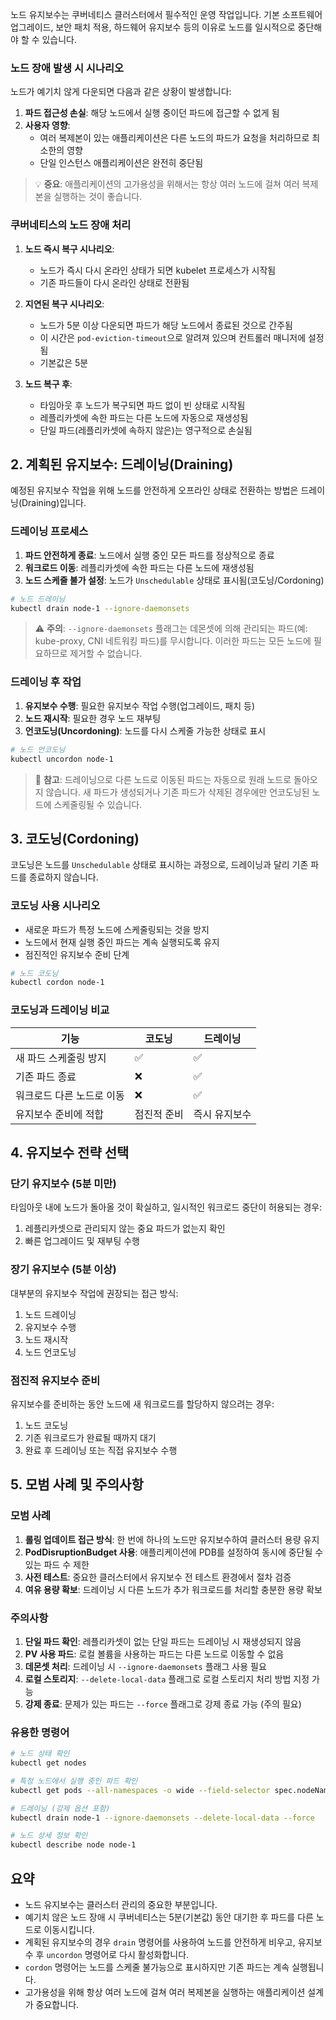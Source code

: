 
노드 유지보수는 쿠버네티스 클러스터에서 필수적인 운영 작업입니다. 기본 소프트웨어 업그레이드, 보안 패치 적용, 하드웨어 유지보수 등의 이유로 노드를 일시적으로 중단해야 할 수 있습니다.

### 노드 장애 발생 시 시나리오
노드가 예기치 않게 다운되면 다음과 같은 상황이 발생합니다:

1. **파드 접근성 손실**: 해당 노드에서 실행 중이던 파드에 접근할 수 없게 됨
2. **사용자 영향**:
    - 여러 복제본이 있는 애플리케이션은 다른 노드의 파드가 요청을 처리하므로 최소한의 영향
    - 단일 인스턴스 애플리케이션은 완전히 중단됨

> 💡 **중요**: 애플리케이션의 고가용성을 위해서는 항상 여러 노드에 걸쳐 여러 복제본을 실행하는 것이 좋습니다.

### 쿠버네티스의 노드 장애 처리

1. **노드 즉시 복구 시나리오**:
    - 노드가 즉시 다시 온라인 상태가 되면 kubelet 프로세스가 시작됨
    - 기존 파드들이 다시 온라인 상태로 전환됨
    
2. **지연된 복구 시나리오**:
    - 노드가 5분 이상 다운되면 파드가 해당 노드에서 종료된 것으로 간주됨
    - 이 시간은 `pod-eviction-timeout`으로 알려져 있으며 컨트롤러 매니저에 설정됨
    - 기본값은 5분
    
3. **노드 복구 후**:
    - 타임아웃 후 노드가 복구되면 파드 없이 빈 상태로 시작됨
    - 레플리카셋에 속한 파드는 다른 노드에 자동으로 재생성됨
    - 단일 파드(레플리카셋에 속하지 않은)는 영구적으로 손실됨

## 2. 계획된 유지보수: 드레이닝(Draining)

예정된 유지보수 작업을 위해 노드를 안전하게 오프라인 상태로 전환하는 방법은 드레이닝(Draining)입니다.

### 드레이닝 프로세스

1. **파드 안전하게 종료**: 노드에서 실행 중인 모든 파드를 정상적으로 종료
2. **워크로드 이동**: 레플리카셋에 속한 파드는 다른 노드에 재생성됨
3. **노드 스케줄 불가 설정**: 노드가 `Unschedulable` 상태로 표시됨(코도닝/Cordoning)

```bash
# 노드 드레이닝
kubectl drain node-1 --ignore-daemonsets
```

> ⚠️ **주의**: `--ignore-daemonsets` 플래그는 데몬셋에 의해 관리되는 파드(예: kube-proxy, CNI 네트워킹 파드)를 무시합니다. 이러한 파드는 모든 노드에 필요하므로 제거할 수 없습니다.

### 드레이닝 후 작업

1. **유지보수 수행**: 필요한 유지보수 작업 수행(업그레이드, 패치 등)
2. **노드 재시작**: 필요한 경우 노드 재부팅
3. **언코도닝(Uncordoning)**: 노드를 다시 스케줄 가능한 상태로 표시

```bash
# 노드 언코도닝
kubectl uncordon node-1
```

> 📝 **참고**: 드레이닝으로 다른 노드로 이동된 파드는 자동으로 원래 노드로 돌아오지 않습니다. 새 파드가 생성되거나 기존 파드가 삭제된 경우에만 언코도닝된 노드에 스케줄링될 수 있습니다.

## 3. 코도닝(Cordoning)

코도닝은 노드를 `Unschedulable` 상태로 표시하는 과정으로, 드레이닝과 달리 기존 파드를 종료하지 않습니다.

### 코도닝 사용 시나리오

- 새로운 파드가 특정 노드에 스케줄링되는 것을 방지
- 노드에서 현재 실행 중인 파드는 계속 실행되도록 유지
- 점진적인 유지보수 준비 단계

```bash
# 노드 코도닝
kubectl cordon node-1
```

### 코도닝과 드레이닝 비교

|기능|코도닝|드레이닝|
|---|---|---|
|새 파드 스케줄링 방지|✅|✅|
|기존 파드 종료|❌|✅|
|워크로드 다른 노드로 이동|❌|✅|
|유지보수 준비에 적합|점진적 준비|즉시 유지보수|

## 4. 유지보수 전략 선택

### 단기 유지보수 (5분 미만)

타임아웃 내에 노드가 돌아올 것이 확실하고, 일시적인 워크로드 중단이 허용되는 경우:

1. 레플리카셋으로 관리되지 않는 중요 파드가 없는지 확인
2. 빠른 업그레이드 및 재부팅 수행

### 장기 유지보수 (5분 이상)

대부분의 유지보수 작업에 권장되는 접근 방식:

1. 노드 드레이닝
2. 유지보수 수행
3. 노드 재시작
4. 노드 언코도닝

### 점진적 유지보수 준비

유지보수를 준비하는 동안 노드에 새 워크로드를 할당하지 않으려는 경우:

1. 노드 코도닝
2. 기존 워크로드가 완료될 때까지 대기
3. 완료 후 드레이닝 또는 직접 유지보수 수행

## 5. 모범 사례 및 주의사항

### 모범 사례

1. **롤링 업데이트 접근 방식**: 한 번에 하나의 노드만 유지보수하여 클러스터 용량 유지
2. **PodDisruptionBudget 사용**: 애플리케이션에 PDB를 설정하여 동시에 중단될 수 있는 파드 수 제한
3. **사전 테스트**: 중요한 클러스터에서 유지보수 전 테스트 환경에서 절차 검증
4. **여유 용량 확보**: 드레이닝 시 다른 노드가 추가 워크로드를 처리할 충분한 용량 확보

### 주의사항

1. **단일 파드 확인**: 레플리카셋이 없는 단일 파드는 드레이닝 시 재생성되지 않음
2. **PV 사용 파드**: 로컬 볼륨을 사용하는 파드는 다른 노드로 이동할 수 없음
3. **데몬셋 처리**: 드레이닝 시 `--ignore-daemonsets` 플래그 사용 필요
4. **로컬 스토리지**: `--delete-local-data` 플래그로 로컬 스토리지 처리 방법 지정 가능
5. **강제 종료**: 문제가 있는 파드는 `--force` 플래그로 강제 종료 가능 (주의 필요)

### 유용한 명령어

```bash
# 노드 상태 확인
kubectl get nodes

# 특정 노드에서 실행 중인 파드 확인
kubectl get pods --all-namespaces -o wide --field-selector spec.nodeName=node-1

# 드레이닝 (강제 옵션 포함)
kubectl drain node-1 --ignore-daemonsets --delete-local-data --force

# 노드 상세 정보 확인
kubectl describe node node-1
```

## 요약

- 노드 유지보수는 클러스터 관리의 중요한 부분입니다.
- 예기치 않은 노드 장애 시 쿠버네티스는 5분(기본값) 동안 대기한 후 파드를 다른 노드로 이동시킵니다.
- 계획된 유지보수의 경우 `drain` 명령어를 사용하여 노드를 안전하게 비우고, 유지보수 후 `uncordon` 명령어로 다시 활성화합니다.
- `cordon` 명령어는 노드를 스케줄 불가능으로 표시하지만 기존 파드는 계속 실행됩니다.
- 고가용성을 위해 항상 여러 노드에 걸쳐 여러 복제본을 실행하는 애플리케이션 설계가 중요합니다.